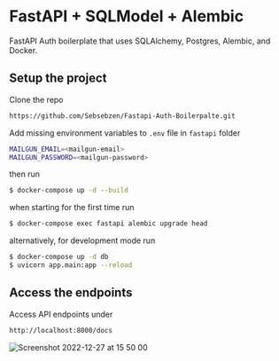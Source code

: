 # FastAPI + SQLModel + Alembic

FastAPI Auth boilerplate that uses SQLAlchemy, Postgres, Alembic, and Docker.

## Setup the project

Clone the repo

```sh
https://github.com/Sebsebzen/Fastapi-Auth-Boilerpalte.git
```

Add missing environment variables to `.env` file in `fastapi` folder

```sh
MAILGUN_EMAIL=<mailgun-email>
MAILGUN_PASSWORD=<mailgun-password>
```

then run

```sh
$ docker-compose up -d --build
```

when starting for the first time run

```sh
$ docker-compose exec fastapi alembic upgrade head
```

alternatively, for development mode run

```sh
$ docker-compose up -d db
$ uvicorn app.main:app --reload
```

## Access the endpoints

Access API endpoints under

```sh
http://localhost:8000/docs
```

![Screenshot 2022-12-27 at 15 50 00](https://user-images.githubusercontent.com/6603152/209683236-9a54a038-6c08-483f-95dd-3d912fdc6686.png)

